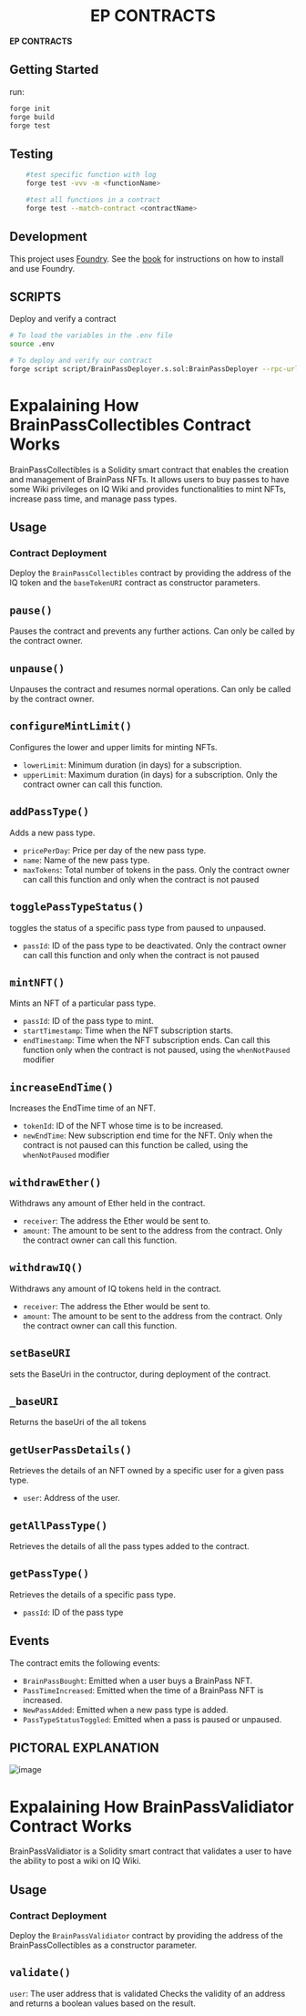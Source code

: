 # <h1 align="center"> EP CONTRACTS </h1>

**EP CONTRACTS**

## Getting Started

run:

```sh
forge init
forge build
forge test
```

## Testing

```sh
    #test specific function with log
    forge test -vvv -m <functionName>

    #test all functions in a contract
    forge test --match-contract <contractName>

```

## Development

This project uses [Foundry](https://getfoundry.sh). See the [book](https://book.getfoundry.sh/getting-started/installation.html) for instructions on how to install and use Foundry.

## SCRIPTS

Deploy and verify a contract

```sh
# To load the variables in the .env file
source .env

# To deploy and verify our contract
forge script script/BrainPassDeployer.s.sol:BrainPassDeployer --rpc-url $RPC_URL  --private-key $PRIVATE_KEY --broadcast --verify --etherscan-api-key $ETHERSCAN_KEY -vvvv --gas-price 60 --legacy

```

# Expalaining How BrainPassCollectibles Contract Works

BrainPassCollectibles is a Solidity smart contract that enables the creation and management of BrainPass NFTs. It allows users to buy passes to have some Wiki privileges on IQ Wiki and provides functionalities to mint NFTs, increase pass time, and manage pass types.

## Usage

### Contract Deployment
Deploy the `BrainPassCollectibles` contract by providing the address of the IQ token and the `baseTokenURI` contract as constructor parameters.

## `pause()`
Pauses the contract and prevents any further actions. Can only be called by the contract owner.

## `unpause()`
Unpauses the contract and resumes normal operations. Can only be called by the contract owner.

## `configureMintLimit()`
Configures the lower and upper limits for minting NFTs.
- `lowerLimit`: Minimum duration (in days) for a subscription.
- `upperLimit`: Maximum duration (in days) for a subscription.
Only the contract owner can call this function.

## `addPassType()`
Adds a new pass type.
- `pricePerDay`: Price per day of the new pass type.
- `name`: Name of the new pass type.
- `maxTokens`: Total number of tokens in the pass.
Only the contract owner can call this function and only when the contract is not paused 

## `togglePassTypeStatus()`
toggles the status of a specific pass type from paused to unpaused.
- `passId`: ID of the pass type to be deactivated.
Only the contract owner can call this function and only when the contract is not paused 

## `mintNFT()`
Mints an NFT of a particular pass type.
- `passId`: ID of the pass type to mint.
- `startTimestamp`: Time when the NFT subscription starts.
- `endTimestamp`: Time when the NFT subscription ends.
Can call this function  only when the contract is not paused, using  the `whenNotPaused` modifier 

## `increaseEndTime()`
Increases the EndTime time of an NFT.
- `tokenId`: ID of the NFT whose time is to be increased.
- `newEndTime`: New subscription end time for the NFT.
Only when the contract is not paused can this function be called, using  the `whenNotPaused` modifier

## `withdrawEther()`
Withdraws any amount of Ether held in the contract. 
- `receiver`: The address the Ether would be sent to.
- `amount`: The amount to be sent to the address from the contract.
Only the contract owner can call this function.


## `withdrawIQ()`
Withdraws any amount of IQ tokens held in the contract. 
- `receiver`: The address the Ether would be sent to.
- `amount`: The amount to be sent to the address from the contract.
Only the contract owner can call this function.

## `setBaseURI`
sets the BaseUri in the contructor, during deployment of the contract.

## `_baseURI`
Returns the baseUri of the all tokens

## `getUserPassDetails()`
Retrieves the details of an NFT owned by a specific user for a given pass type.
- `user`: Address of the user.

## `getAllPassType()`
Retrieves the details of all the pass types added to the contract.

## `getPassType()`
Retrieves the details of a specific pass type.
- `passId`: ID of the pass type

## Events

The contract emits the following events:

- `BrainPassBought`: Emitted when a user buys a BrainPass NFT.
- `PassTimeIncreased`: Emitted when the time of a BrainPass NFT is increased.
- `NewPassAdded`: Emitted when a new pass type is added.
- `PassTypeStatusToggled`: Emitted when a pass is paused or unpaused.

## PICTORAL EXPLANATION
![image](https://github.com/EveripediaNetwork/ep-contract/assets/75235148/eee4d631-28d9-4ca4-bc0e-62e5a02998a2)


# Expalaining How BrainPassValidiator Contract Works
BrainPassValidiator is a Solidity smart contract that validates a user to have the ability to post a wiki on IQ Wiki.


## Usage

### Contract Deployment
Deploy the `BrainPassValidiator` contract by providing the address of the BrainPassCollectibles as a constructor parameter.

## `validate()`
`user`: The user address that is validated
Checks the validity of an address and returns a boolean values based on the result.


